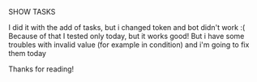 SHOW TASKS


I did it with the add of tasks, but i changed token and bot didn't work :(
Because of that I tested only today, but it works good!
But i have some troubles with invalid value (for example in condition)
and i'm going to fix them today


Thanks for reading!